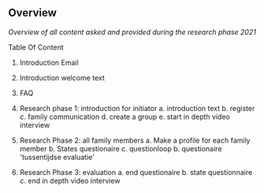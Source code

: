 ## Overview
_Overview of all content asked and provided during the research phase 2021_

Table Of Content

1. Introduction Email
2. Introduction welcome text
3. FAQ
4. Research phase 1: introduction for initiator
	a. introduction text
    b. register
    c. family communication
    d. create a group
    e. start in depth video interview
    
5. Research Phase 2: all family members
	a. Make a profile for each family member
    b. States questionaire
	c. questionloop
    b. questionaire 'tussentijdse evaluatie'

6. Research Phase 3: evaluation
	a. end questionaire
    b. state questionnaire
    c. end in depth video interview
